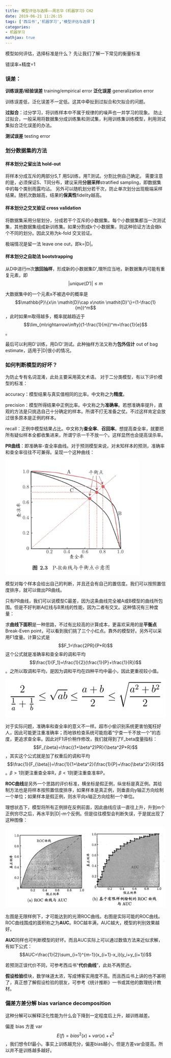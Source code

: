 ```yaml
---
title: 模型评估与选择——周志华《机器学习》CH2
date: 2019-06-21 11:26:15
tags: ['西瓜书','机器学习','模型评估与选择']
categories: 
- 机器学习
mathjax: true
---
```

模型如何评估，选择标准是什么？
先让我们了解一下常见的衡量标准

错误率+精度=1

### 误差：

**训练误差/经验误差** training/empirical error
**泛化误差** generalization error

训练误差低，泛化误差不一定低。这其中牵扯到过拟合和欠拟合的问题。

**过拟合**：过分学习，将训练样本中不属于规律的的噪声也一并学习的现象。
防止过拟合，一般采用将数据集分成训练集和测试集，利用训练集训练模型，利用测试集拟合泛化误差的办法。

**测试误差** testing error

### 划分数据集的方法

#### 样本划分之留出法 hold-out

将样本分成互斥的两部分S,T
用S训练，用T测试。分割比例自己确定。
需要注意的是，必须保证S、T同分布，建议采用**分层采样**stratified sampling，即数据集中的每个类别雨露均沾。
另外可以随机划分若干次，防止单次划分出现极端采样结果。随机次数越高，结果的**保真性**fidelity越高。

#### 样本划分之交叉验证 cross validation

将数据集采用分层划分，分成若干个互斥的小数据集。每个小数据集都当一次测试集，其他数据集组成新训练集。如果分割成k个小数据集，则这种验证方法会做k个不同的划分。因此又称为k-fold 交叉验证。

极端情况是留一法 leave one out，即k=|D|。

#### 样本划分之自助法 bootstrapping

从D中进行m次**放回抽样**，形成新的小数据集D',理所应当地，新数据集内可能有重复元素，即$$|unique(D')|\leq m$$

大数据集中的一个元素x不被选中的概率是$$\mathbb{P}\{x\in \mathit{D}\cap x\notin \mathit{D}'\}=(1-\frac{1}{m})^m$$，此时如果m取得越多，概率就越趋近于$$\lim_{m\rightarrow\infty}(1-\frac{1}{m})^m=\frac{1}{e}$$。

最后可以利用D'训练，用D/D'测试。此种抽样方法又称为**包外估计** out of bag estimate，适用于|D|很小的情况。

### 如何判断模型的好坏？

为防止专有名词混淆，此处主要采用英文术语。
对于二分类模型，有以下评价模型的标准：

accuracy：模型结果与真实值相同的比率。中文称之为**精度**。

precision：模型所得结果中正例比率。中文称之为**准确率**。若想准确率提升，直观的方法是只挑选自己十分确定的样本。所谓不打无准备之仗。不过这样肯定会放过很多原本是正例的样本。

recall：正例中模型结果占比。中文称为**查全率**、**召回率**。想提高查全率，就要把所有疑似样本全都收集进来，所谓宁杀一千不放一个。这样显然也会提高误杀率。

**PR曲线**：即准确率-查全率曲线。对于预测模型来说，对未知样本的预测，准确率和查全率往往不可兼得。呈现一个这种曲线：

![](模型评估与选择——周志华《机器学习》CH2/2019-06-21-11-58-57.png)

模型对每个样本会给出自己的判断，并且还会有自己的置信度。我们可以按照置信度排序，就可以做出PR曲线。

只有PR曲线，我们可以说模型C最差，因为这条曲线完全被A或B模型的曲线所包围。但是不好判断A红线与B黑线的性能，因为二者有交叉。这种情况有三种度量：

求**曲线下面积**是一种思路，不过有比较高的计算成本，更喜欢采用的是**平衡点**Break-Even point，可以看到我们挑了三个小红点。靠外的模型好。另外可以采用F1度量。计算公式是$$F_1=\frac{2PR}{P+R}$$这个公式就是准确率和查全率的调和平均$$\frac{1}{F_1}=\frac{1}{2}(\frac{1}{P}+\frac{1}{R})$$。之所以取调和平均，是因为调和平均在四种平均中最小，因此更重视较小值。

![四大基本不等式](模型评估与选择——周志华《机器学习》CH2/2019-06-21-12-46-48.png)

对于实际问题，准确率和查全率的意义不一样。超市小偷识别系统更害怕冤枉好人，因此可能更注重准确率；而地铁检查系统可能抱着“宁查一千不放一个”的态度，更追求查全率。因此对F1评价稍作修改，我们就得到了F_beta度量指标：$$F_{\beta}=\frac{(1+\beta^2)PR}{\beta^2P+R}$$，其实这个公式就是加了权重后的调和平均$$\frac{1}{F_{\beta}}=\frac{1}{1+\beta^2}(\frac{1}{P}+\frac{\beta^2}{R})$$。$\beta>1$则更注重查全率R，$\beta<1$则更注重查准率P。

**ROC曲线**是另外一个思路的评价标准，横坐标是假正例，纵坐标是真正例。其绘制方法也是将样本按照置信度排序，如果样本是真正例，则垂直向y轴正方向绘制一个单位；如果样本是假正例，则水平向x轴正方向绘制一个单位。

理想状态下，模型将所有正例排在反例前面，因此曲线应该一直往上升，升到m个正例穷尽之后，再水平到|D|-m个反例。但是往往模型会判断失误，于是就出现了这种图像：

![](模型评估与选择——周志华《机器学习》CH2/2019-06-21-12-59-40.png)

左图是无限样例下，才可能达到的光滑ROC曲线。右图是实际可能的ROC曲线。ROC曲线围成的面积称之为**AUC**。ROC越丰满，AUC越大，模型的判别效果越好。

**AUC**同样也可判断模型的好坏。而且AUC实际上可以通过数值方法来近似求解，有如下公式：$$AUC=\frac{1}{2}\sum_{i=1}^{m-1}(x_{i+1}-x_i)(y_i+y_{i+1})$$

若预测正误代价不同，可参考西瓜书“**代价曲线**”，此处不再赘述。

**假设检验**模块，数学味道太浓，写成博客实用度不高。而且西瓜书上讲的也不甚明了，真正想了解假设检验的朋友，可参考《统计推断》一书或其他的数理统计教材。

### 偏差方差分解 bias variance decomposition

这种分解可以解释泛化性能为什么会下降到一定程度后上升，越训练越差。

偏差 bias
方差 var
$$E(f) = bias^2(x)+var(x)+\epsilon^2$$，我们想令Ef最小。事实上训练越充分，偏差bias越小，但是方差var会提高。所以并不是训练越多越好。